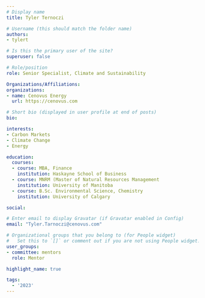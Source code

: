 ```yaml
---
# Display name
title: Tyler Ternoczi

# Username (this should match the folder name)
authors:
- tylert

# Is this the primary user of the site?
superuser: false

# Role/position
role: Senior Specialist, Climate and Sustainability

Organizations/Affiliations:
organizations:
- name: Cenovus Energy
  url: https://cenovus.com

# Short bio (displayed in user profile at end of posts)
bio: 

interests:
- Carbon Markets
- Climate Change
- Energy

education:
  courses:
  - course: MBA, Finance
    institution: Haskayne School of Business
  - course: MNRM (Master of Natural Resources Management
    institution: University of Manitoba
  - course: B.Sc. Environmental Science, Chemistry
    institution: University of Calgary

social:

# Enter email to display Gravatar (if Gravatar enabled in Config)
email: "Tyler.Tarnoczi@cenovus.com"

# Organizational groups that you belong to (for People widget)
#   Set this to `[]` or comment out if you are not using People widget.
user_groups:
- committee: mentors
  role: Mentor

highlight_name: true

tags:
  - '2023'
---
```

